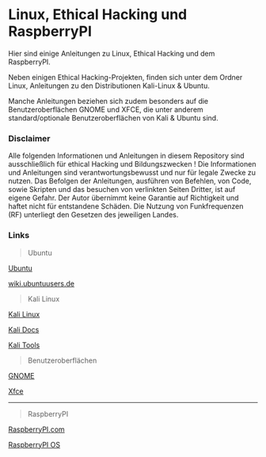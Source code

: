 # Linux, Ethical Hacking und RaspberryPI

Hier sind einige Anleitungen zu Linux, Ethical Hacking und dem RaspberryPI.

Neben einigen Ethical Hacking-Projekten, finden sich unter dem Ordner Linux, Anleitungen zu den Distributionen Kali-Linux & Ubuntu.

Manche Anleitungen beziehen sich zudem besonders auf die Benutzeroberflächen GNOME und XFCE, die unter anderem standard/optionale Benutzeroberflächen von Kali & Ubuntu sind.


### Disclaimer
Alle folgenden Informationen und Anleitungen in diesem Repository sind ausschließlich für ethical Hacking und Bildungszwecken !
Die Informationen und Anleitungen sind verantwortungsbewusst und nur für legale Zwecke zu nutzen.
Das Befolgen der Anleitungen, ausführen von Befehlen, von Code, sowie Skripten und das besuchen von verlinkten Seiten Dritter, ist auf eigene Gefahr.
Der Autor übernimmt keine Garantie auf Richtigkeit und haftet nicht für entstandene Schäden.
Die Nutzung von Funkfrequenzen (RF) unterliegt den Gesetzen des jeweiligen Landes.


### Links
> Ubuntu

[Ubuntu](https://ubuntu.com/)

[wiki.ubuntuusers.de](https://wiki.ubuntuusers.de/Startseite/)



> Kali Linux

[Kali Linux](https://www.kali.org/)

[Kali Docs](https://www.kali.org/docs/)

[Kali Tools](https://www.kali.org/tools/)



> Benutzeroberflächen

[GNOME](https://www.gnome.org/)

[Xfce](https://www.xfce.org/)

-----------------------------------------------------------------------------------------------------------------------

> RaspberryPI

[RaspberryPI.com](https://www.raspberrypi.com/)

[RaspberryPI OS](https://www.raspberrypi.com/software/)
